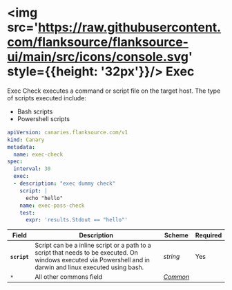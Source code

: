 # <img src='https://raw.githubusercontent.com/flanksource/flanksource-ui/main/src/icons/console.svg' style={{height: '32px'}}/> Exec

<Standard/>

Exec Check executes a command or script file on the target host. The type of scripts executed include:

- Bash scripts
- Powershell scripts

```yaml
apiVersion: canaries.flanksource.com/v1
kind: Canary
metadata:
  name: exec-check
spec:
  interval: 30
  exec:
  - description: "exec dummy check"
    script: |
      echo "hello"
    name: exec-pass-check
    test:
      expr: 'results.Stdout == "hello"'
```

| Field | Description | Scheme | Required |
| ----- | ----------- | ------ | -------- |
| **`script`** | Script can be a inline script or a path to a script that needs to be executed. On windows executed via Powershell and in darwin and linux executed using bash. | *string* | Yes |
| `*` | All other commons field | [*Common*](common) |  |
